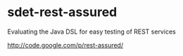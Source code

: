 sdet-rest-assured
=================
Evaluating the Java DSL for easy testing of REST services

http://code.google.com/p/rest-assured/

